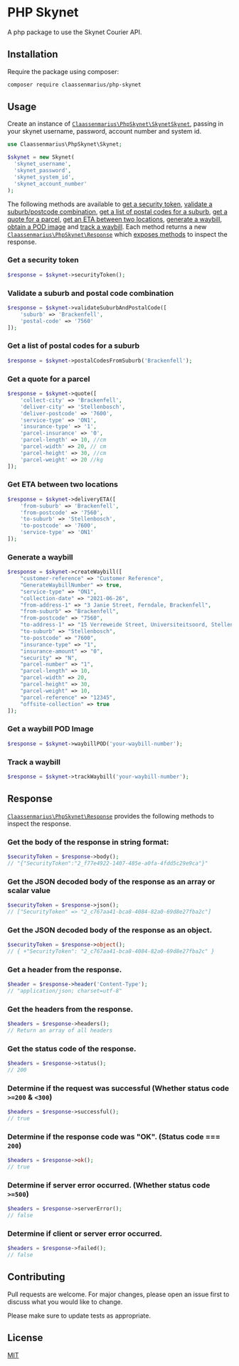 # PHP Skynet

A php package to use the Skynet Courier API.

## Installation

Require the package using composer:
```bash
composer require claassenmarius/php-skynet
```

## Usage

Create an instance of [```Claassenmarius\PhpSkynet\SkynetSkynet```](./src/Skynet.php), passing in your skynet username,
password, account number and system id.


```php
use Claassenmarius\PhpSkynet\Skynet;

$skynet = new Skynet(
  'skynet_username',
  'skynet_password',
  'skynet_system_id',
  'skynet_account_number'
);
```
The following methods are available to [get a security token](#get-a-security-token), [validate a suburb/postcode combination](#validate-a-suburb-and-postal-code-combination), [get a list of postal
codes for a suburb](#get-a-list-of-postal-codes-for-a-suburb), [get a quote for a parcel](#get-a-quote-for-a-parcel), [get an ETA between two locations](#get-eta-between-two-locations), [generate a waybill](#generate-a-waybill), [obtain a POD image](#get-a-waybill-pod-image) and
[track a waybill](#track-a-waybill). Each method returns a new [```Claassenmarius\PhpSkynet\Response```](./src/Response.php) which 
[exposes methods](#response) to inspect the response.

### Get a security token

```php
$response = $skynet->securityToken();
```

### Validate a suburb and postal code combination
```php
$response = $skynet->validateSuburbAndPostalCode([
    'suburb' => 'Brackenfell',
    'postal-code' => '7560'
]);
```

### Get a list of postal codes for a suburb
```php
$response = $skynet->postalCodesFromSuburb('Brackenfell');
```

### Get a quote for a parcel
```php
$response = $skynet->quote([
    'collect-city' => 'Brackenfell',
    'deliver-city' => 'Stellenbosch',
    'deliver-postcode' => '7600',
    'service-type' => 'ON1',
    'insurance-type' => '1',
    'parcel-insurance' => '0',    
    'parcel-length' => 10, //cm
    'parcel-width' => 20, // cm
    'parcel-height' => 30, //cm
    'parcel-weight' => 20 //kg
]);
```

### Get ETA between two locations
```php
$response = $skynet->deliveryETA([
    'from-suburb' => 'Brackenfell',
    'from-postcode' => '7560',
    'to-suburb' => 'Stellenbosch',
    'to-postcode' => '7600',
    'service-type' => 'ON1'
]);
```

### Generate a waybill
```php
$response = $skynet->createWaybill([
    "customer-reference" => "Customer Reference",
    "GenerateWaybillNumber" => true,
    "service-type" => "ON1",
    "collection-date" => "2021-06-26",
    "from-address-1" => "3 Janie Street, Ferndale, Brackenfell",
    "from-suburb" => "Brackenfell",
    "from-postcode" => "7560",
    "to-address-1" => "15 Verreweide Street, Universiteitsoord, Stellenbosch",
    "to-suburb" => "Stellenbosch",
    "to-postcode" => "7600",
    "insurance-type" => "1",
    "insurance-amount" => "0",
    "security" => "N",
    "parcel-number" => "1",
    "parcel-length" => 10,
    "parcel-width" => 20,
    "parcel-height" => 30,
    "parcel-weight" => 10,
    "parcel-reference" => "12345",
    "offsite-collection" => true
]);
```

### Get a waybill POD Image
```php
$response = $skynet->waybillPOD('your-waybill-number');
```

### Track a waybill
```php
$response = $skynet->trackWaybill('your-waybill-number');
```

## Response
[```Claassenmarius\PhpSkynet\Response```](./src/Response.php) provides the following methods to inspect the response.

### Get the body of the response in string format:
```php
$securityToken = $response->body(); 
// "{"SecurityToken":"2_f77e4922-1407-485e-a0fa-4fdd5c29e9ca"}" 
```

### Get the JSON decoded body of the response as an array or scalar value
```php
$securityToken = $response->json(); 
// ["SecurityToken" => "2_c767aa41-bca8-4084-82a0-69d8e27fba2c"] 
```

### Get the JSON decoded body of the response as an object.
```php
$securityToken = $response->object(); 
// { +"SecurityToken": "2_c767aa41-bca8-4084-82a0-69d8e27fba2c" }
```
### Get a header from the response.
```php
$header = $response->header('Content-Type'); 
// "application/json; charset=utf-8"
```

### Get the headers from the response.
```php
$headers = $response->headers(); 
// Return an array of all headers
```
### Get the status code of the response.
```php
$headers = $response->status(); 
// 200
```

### Determine if the request was successful (Whether status code ```>=200``` & ```<300```)
```php
$headers = $response->successful(); 
// true
```

### Determine if the response code was "OK". (Status code === ```200```)
```php
$headers = $response->ok(); 
// true
```

### Determine if server error occurred. (Whether status code ```>=500```)
```php
$headers = $response->serverError(); 
// false
```

### Determine if client or server error occurred.
```php
$headers = $response->failed(); 
// false
```



## Contributing
Pull requests are welcome. For major changes, please open an issue first to discuss what you would like to change.

Please make sure to update tests as appropriate.

## License
[MIT](./LICENCE.md)
